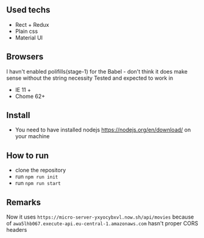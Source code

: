 ## Used techs
- Rect + Redux
- Plain css
- Material UI

## Browsers
I havn't enabled polifills(stage-1) for the Babel - don't think it does make sense without the string necessity
Tested and expected to work in 
- IE 11 +
- Chome 62+

## Install
- You need to have installed nodejs https://nodejs.org/en/download/ on your machine

## How to run
 - clone the repository 
 - run `npm run init`
 - run `npm run start`

## Remarks
Now it uses `https://micro-server-yxyocybxvl.now.sh/api/movies`
because of `awa5lhb067.execute-api.eu-central-1.amazonaws.com` hasn't proper CORS headers

